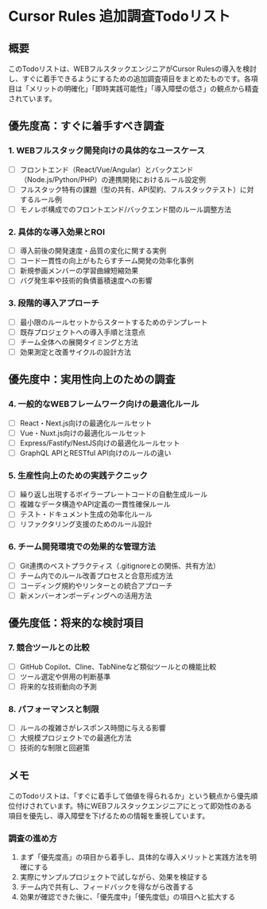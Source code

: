 # Cursor Rules 追加調査Todoリスト

## 概要

このTodoリストは、WEBフルスタックエンジニアがCursor Rulesの導入を検討し、すぐに着手できるようにするための追加調査項目をまとめたものです。各項目は「メリットの明確化」「即時実践可能性」「導入障壁の低さ」の観点から精査されています。

## 優先度高：すぐに着手すべき調査

### 1. WEBフルスタック開発向けの具体的なユースケース
- [ ] フロントエンド（React/Vue/Angular）とバックエンド（Node.js/Python/PHP）の連携開発におけるルール設定例
- [ ] フルスタック特有の課題（型の共有、API契約、フルスタックテスト）に対するルール例
- [ ] モノレポ構成でのフロントエンド/バックエンド間のルール調整方法

### 2. 具体的な導入効果とROI
- [ ] 導入前後の開発速度・品質の変化に関する実例
- [ ] コード一貫性の向上がもたらすチーム開発の効率化事例
- [ ] 新規参画メンバーの学習曲線短縮効果
- [ ] バグ発生率や技術的負債蓄積速度への影響

### 3. 段階的導入アプローチ
- [ ] 最小限のルールセットからスタートするためのテンプレート
- [ ] 既存プロジェクトへの導入手順と注意点
- [ ] チーム全体への展開タイミングと方法
- [ ] 効果測定と改善サイクルの設計方法

## 優先度中：実用性向上のための調査

### 4. 一般的なWEBフレームワーク向けの最適化ルール
- [ ] React・Next.js向けの最適化ルールセット
- [ ] Vue・Nuxt.js向けの最適化ルールセット
- [ ] Express/Fastify/NestJS向けの最適化ルールセット
- [ ] GraphQL APIとRESTful API向けのルールの違い

### 5. 生産性向上のための実践テクニック
- [ ] 繰り返し出現するボイラープレートコードの自動生成ルール
- [ ] 複雑なデータ構造やAPI定義の一貫性確保ルール
- [ ] テスト・ドキュメント生成の効率化ルール
- [ ] リファクタリング支援のためのルール設計

### 6. チーム開発環境での効果的な管理方法
- [ ] Git連携のベストプラクティス（.gitignoreとの関係、共有方法）
- [ ] チーム内でのルール改善プロセスと合意形成方法
- [ ] コーディング規約やリンターとの統合アプローチ
- [ ] 新メンバーオンボーディングへの活用方法

## 優先度低：将来的な検討項目

### 7. 競合ツールとの比較
- [ ] GitHub Copilot、Cline、TabNineなど類似ツールとの機能比較
- [ ] ツール選定や併用の判断基準
- [ ] 将来的な技術動向の予測

### 8. パフォーマンスと制限
- [ ] ルールの複雑さがレスポンス時間に与える影響
- [ ] 大規模プロジェクトでの最適化方法
- [ ] 技術的な制限と回避策

## メモ

このTodoリストは、「すぐに着手して価値を得られるか」という観点から優先順位付けされています。特にWEBフルスタックエンジニアにとって即効性のある項目を優先し、導入障壁を下げるための情報を重視しています。

### 調査の進め方

1. まず「優先度高」の項目から着手し、具体的な導入メリットと実践方法を明確にする
2. 実際にサンプルプロジェクトで試しながら、効果を検証する
3. チーム内で共有し、フィードバックを得ながら改善する
4. 効果が確認できた後に、「優先度中」「優先度低」の項目へと拡大する
